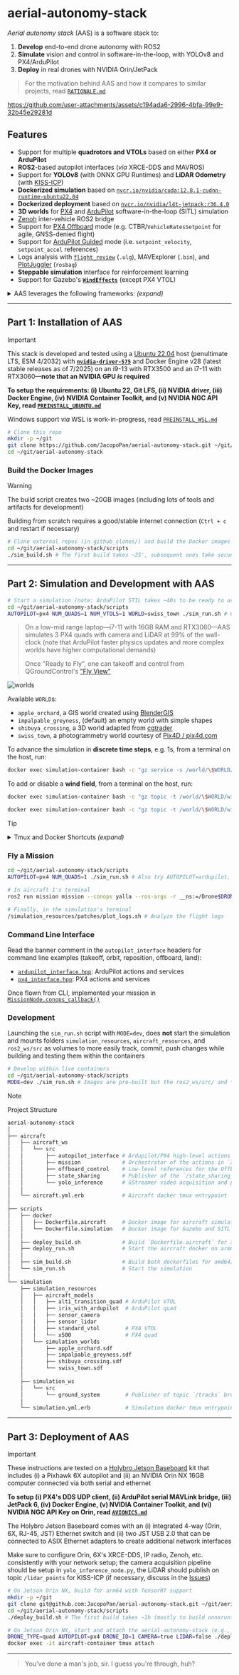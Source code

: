 # aerial-autonomy-stack

*Aerial autonomy stack* (AAS) is a software stack to:

1. **Develop** end-to-end drone autonomy with ROS2
2. **Simulate** vision and control in software-in-the-loop, with YOLOv8 and PX4/ArduPilot
3. **Deploy** in real drones with NVIDIA Orin/JetPack

> For the motivation behind AAS and how it compares to similar projects, read [`RATIONALE.md`](/supplementary/RATIONALE.md)

https://github.com/user-attachments/assets/c194ada6-2996-4bfa-99e9-32b45e29281d

## Features

- Support for multiple **quadrotors and VTOLs** based on either **PX4 or ArduPilot**
- **ROS2**-based autopilot interfaces (*via* XRCE-DDS and MAVROS)
- Support for **YOLOv8** (with ONNX GPU Runtimes) and **LiDAR Odometry** (with [KISS-ICP](https://github.com/PRBonn/kiss-icp))
- **Dockerized simulation** based on [`nvcr.io/nvidia/cuda:12.8.1-cudnn-runtime-ubuntu22.04`](https://catalog.ngc.nvidia.com/orgs/nvidia/containers/cuda/tags)
- **Dockerized deployment** based on [`nvcr.io/nvidia/l4t-jetpack:r36.4.0`](https://catalog.ngc.nvidia.com/orgs/nvidia/containers/l4t-jetpack/tags)
- **3D worlds** for [PX4](https://docs.px4.io/main/en/simulation/#sitl-simulation-environment) and [ArduPilot](https://ardupilot.org/dev/docs/sitl-simulator-software-in-the-loop.html#sitl-architecture) software-in-the-loop (SITL) simulation
- [Zenoh](https://github.com/eclipse-zenoh/zenoh-plugin-ros2dds) inter-vehicle ROS2 bridge
- Support for [PX4 Offboard](https://docs.px4.io/main/en/flight_modes/offboard.html) mode (e.g. CTBR/`VehicleRatesSetpoint` for agile, GNSS-denied flight) 
- Support for [ArduPilot Guided](https://ardupilot.org/copter/docs/ac2_guidedmode.html) mode (i.e. `setpoint_velocity`, `setpoint_accel` references)
- Logs analysis with [`flight_review`](https://github.com/PX4/flight_review) (`.ulg`), MAVExplorer (`.bin`), and [PlotJuggler](https://github.com/facontidavide/PlotJuggler) (`rosbag`)
- **Steppable simulation** interface for reinforcement learning
- Support for Gazebo's [**`WindEffects`**](https://github.com/gazebosim/gz-sim/blob/gz-sim10/examples/worlds/wind.sdf) (except PX4 VTOL)

<details>
<summary>AAS leverages the following frameworks: <i>(expand)</i></summary>

> [*ROS2 Humble*](https://docs.ros.org/en/rolling/Releases.html) (LTS, EOL 5/2027), [*Gazebo Sim Harmonic*](https://gazebosim.org/docs/latest/releases/) (LTS, EOL 9/2028), [*PX4 1.16*](https://github.com/PX4/PX4-Autopilot/releases) interfaced *via* [XRCE-DDS](https://github.com/eProsima/Micro-XRCE-DDS/releases), [*ArduPilot 4.6*](https://github.com/ArduPilot/ardupilot/releases) interfaced *via* [MAVROS](https://github.com/mavlink/mavros/releases), [*YOLOv8*](https://github.com/ultralytics/ultralytics/releases) on [*ONNX Runtime 1.22*](https://onnxruntime.ai/getting-started) (latest stable releases as of 8/2025), [*L4T 36* (Ubuntu 22-based)/*JetPack 6*](https://developer.nvidia.com/embedded/jetpack-archive) (for deployment only, latest major release as of 8/2025)

</details>

---

## Part 1: Installation of AAS

> [!IMPORTANT]
> This stack is developed and tested using a [Ubuntu 22.04](https://ubuntu.com/about/release-cycle) host (penultimate LTS, ESM 4/2032) with [**`nvidia-driver-575`**](https://developer.nvidia.com/datacenter-driver-archive) and Docker Engine v28 (latest stable releases as of 7/2025) on an i9-13 with RTX3500 and an i7-11 with RTX3060—**note that an NVIDIA GPU *is* required**
> 
> **To setup the requirements: (i) Ubuntu 22, Git LFS, (ii) NVIDIA driver, (iii) Docker Engine, (iv) NVIDIA Container Toolkit, and (v) NVIDIA NGC API Key, read [`PREINSTALL_UBUNTU.md`](/supplementary/PREINSTALL_UBUNTU.md)**
>
> Windows support *via* WSL is work-in-progress, read [`PREINSTALL_WSL.md`](/supplementary/PREINSTALL_WSL.md)

```sh
# Clone this repo
mkdir -p ~/git
git clone https://github.com/JacopoPan/aerial-autonomy-stack.git ~/git/aerial-autonomy-stack
cd ~/git/aerial-autonomy-stack
```

### Build the Docker Images

> [!WARNING]
> The build script creates two ~20GB images (including lots of tools and artifacts for development)
> 
> Building from scratch requires a good/stable internet connection (`Ctrl + c` and restart if necessary)

```sh
# Clone external repos (in github_clones/) and build the Docker images
cd ~/git/aerial-autonomy-stack/scripts
./sim_build.sh # The first build takes ~25', subsequent ones take seconds to minutes
```

---

## Part 2: Simulation and Development with AAS

```sh
# Start a simulation (note: ArduPilot STIL takes ~40s to be ready to arm)
cd ~/git/aerial-autonomy-stack/scripts
AUTOPILOT=px4 NUM_QUADS=1 NUM_VTOLS=1 WORLD=swiss_town ./sim_run.sh # Check the script for more options
```

> On a low-mid range laptop—i7-11 with 16GB RAM and RTX3060—AAS simulates 3 PX4 quads with camera and LiDAR at 99% of the wall-clock (note that ArduPilot faster physics updates and more complex worlds have higher computational demands)
>
> Once "Ready to Fly", one can takeoff and control from QGroundControl's ["Fly View"](https://docs.qgroundcontrol.com/master/en/qgc-user-guide/fly_view/fly_view.html)

![worlds](https://github.com/user-attachments/assets/45a2f2ad-cc31-4d71-aa2e-4fe542a59a77)

Available `WORLD`s:
- `apple_orchard`, a GIS world created using [BlenderGIS](https://github.com/domlysz/BlenderGIS)
- `impalpable_greyness`, (default) an empty world with simple shapes
- `shibuya_crossing`, a 3D world adapted from [cgtrader](https://www.cgtrader.com/)
- `swiss_town`, a photogrammetry world courtesy of [Pix4D / pix4d.com](https://support.pix4d.com/hc/en-us/articles/360000235126)

To advance the simulation in **discrete time steps**, e.g. 1s, from a terminal on the host, run:

```sh
docker exec simulation-container bash -c "gz service -s /world/\$WORLD/control --reqtype gz.msgs.WorldControl --reptype gz.msgs.Boolean --req 'multi_step: 250, pause: true'" # Adjust multi_step based on the value of max_step_size in the world's .sdf (defaults: 250 for PX4, 1000 for ArduPilot)
```

To add or disable a **wind field**, from a terminal on the host, run:

```sh
docker exec simulation-container bash -c "gz topic -t /world/\$WORLD/wind/ -m gz.msgs.Wind  -p 'linear_velocity: {x: 0.0 y: 3.0}, enable_wind: true'" # Positive X blows from the West, positive Y blows from the South

docker exec simulation-container bash -c "gz topic -t /world/\$WORLD/wind/ -m gz.msgs.Wind  -p 'enable_wind: false'" # Disable WindEffects
```

> [!TIP]
> <details>
> <summary>Tmux and Docker Shortcuts <i>(expand)</i></summary>
> 
> - Move between Tmux windows with `Ctrl + b`, then `n`, `p`
> - Move between Tmux panes with `Ctrl + b`, then `arrow keys`
> - Enter copy mode to scroll back with `Ctrl + [`, then `arrow keys`, exit with `q`
> - Split a Tmux window with `Ctrl + b`, then `"` (horizontal) or `%` (vertical)
> - Detach Tmux with `Ctrl + b`, then `d`
> ```sh
> tmux list-sessions # List all sessions
> tmux attach-session -t [session_name] # Reattach a session
> tmux kill-session -t [session_name] # Kill a session
> tmux kill-server # Kill all sessions
> ```
> Docker hygiene:
> ```sh
> docker ps -a # List containers
> docker stop $(docker ps -q) # Stop all containers
> docker container prune # Remove all stopped containers
> 
> docker images # List images
> docker image prune # Remove untagged images
> docker rmi <image_name_or_id> # Remove a specific image
> docker builder prune # Clear the cache system wide
> ```
> </details>

### Fly a Mission

```sh
cd ~/git/aerial-autonomy-stack/scripts
AUTOPILOT=px4 NUM_QUADS=1 ./sim_run.sh # Also try AUTOPILOT=ardupilot, or NUM_QUADS=0 NUM_VTOLS=1

# In aircraft 1's terminal
ros2 run mission mission --conops yalla --ros-args -r __ns:=/Drone$DRONE_ID -p use_sim_time:=true # This mission is a simple takeoff, followed by an orbit, and landing for any vehicle

# Finally, in the simulation's terminal
/simulation_resources/patches/plot_logs.sh # Analyze the flight logs
```

### Command Line Interface

Read the banner comment in the `autopilot_interface` headers for command line examples (takeoff, orbit, reposition, offboard, land):

- [`ardupilot_interface.hpp`](/aircraft/aircraft_ws/src/autopilot_interface/src/ardupilot_interface.hpp): ArduPilot actions and services
- [`px4_interface.hpp`](/aircraft/aircraft_ws/src/autopilot_interface/src/px4_interface.hpp): PX4 actions and services

Once flown from CLI, implemented your mission in [`MissionNode.conops_callback()`](/aircraft/aircraft_ws/src/mission/mission/mission_node.py)


### Development

Launching the `sim_run.sh` script with `MODE=dev`, does **not** start the simulation and mounts folders `simulation_resources`, `aircraft_resources`, and `ros2_ws/src` as volumes to more easily track, commit, push changes while building and testing them within the containers

```sh
# Develop within live containers
cd ~/git/aerial-autonomy-stack/scripts
MODE=dev ./sim_run.sh # Images are pre-built but the ros2_ws/src/ and *_resources/ folders are mounted from the host
```

> [!NOTE]
> Project Structure
> 
> ```sh
> aerial-autonomy-stack
> │
> ├── aircraft
> │   ├── aircraft_ws
> │   │   └── src
> │   │       ├── autopilot_interface # Ardupilot/PX4 high-level actions (Takeoff, Orbit, Offboard, Land)
> │   │       ├── mission             # Orchestrator of the actions in `autopilot_interface` 
> │   │       ├── offboard_control    # Low-level references for the Offboard action in `autopilot_interface` 
> │   │       ├── state_sharing       # Publisher of the `/state_sharing_drone_N` topic broadcasted by Zenoh
> │   │       └── yolo_inference      # GStreamer video acquisition and publisher of YOLO bounding boxes
> │   │
> │   └── aircraft.yml.erb            # Aircraft docker tmux entrypoint
> │
> ├── scripts
> │   ├── docker
> │   │   ├── Dockerfile.aircraft     # Docker image for aircraft simulation and deployment
> │   │   └── Dockerfile.simulation   # Docker image for Gazebo and SITL simulation
> │   │
> │   ├── deploy_build.sh             # Build `Dockerfile.aircraft` for arm64/Orin
> │   ├── deploy_run.sh               # Start the aircraft docker on arm64/Orin
> │   │
> │   ├── sim_build.sh                # Build both dockerfiles for amd64/simulation
> │   └── sim_run.sh                  # Start the simulation
> │
> └── simulation
>     ├── simulation_resources
>     │   ├── aircraft_models
>     │   │   ├── alti_transition_quad # ArduPilot VTOL
>     │   │   ├── iris_with_ardupilot  # ArduPilot quad
>     │   │   ├── sensor_camera
>     │   │   ├── sensor_lidar
>     │   │   ├── standard_vtol        # PX4 VTOL
>     │   │   └── x500                 # PX4 quad
>     │   └── simulation_worlds
>     │       ├── apple_orchard.sdf
>     │       ├── impalpable_greyness.sdf
>     │       ├── shibuya_crossing.sdf
>     │       └── swiss_town.sdf
>     │
>     ├── simulation_ws
>     │   └── src
>     │       └── ground_system        # Publisher of topic `/tracks` broadcasted by Zenoh
>     │
>     └── simulation.yml.erb           # Simulation docker tmux entrypoint
> ```

---

## Part 3: Deployment of AAS

> [!IMPORTANT]
> These instructions are tested on a [Holybro Jetson Baseboard](https://holybro.com/products/pixhawk-jetson-baseboard) kit that includes (i) a Pixhawk 6X autopilot and (ii) an NVIDIA Orin NX 16GB computer connected via both serial and ethernet
> 
> **To setup (i) PX4's DDS UDP client, (ii) ArduPilot serial MAVLink bridge, (iii) JetPack 6, (iv) Docker Engine, (v) NVIDIA Container Toolkit, and (vi) NVIDIA NGC API Key on Orin, read [`AVIONICS.md`](/supplementary/AVIONICS.md)**
>
> The Holybro Jetson Baseboard comes with an (i) integrated 4-way (Orin, 6X, RJ-45, JST) Ethernet switch and (ii) two JST USB 2.0 that can be connected to ASIX Ethernet adapters to create additional network interfaces
> 
> Make sure to configure Orin, 6X's XRCE-DDS, IP radio, Zenoh, etc. consistently with your network setup; the camera acquisition pipeline should be setup in `yolo_inference_node.py`, the LiDAR should publish on topic `/lidar_points` for KISS-ICP (if necessary, discuss in the [Issues](https://github.com/JacopoPan/aerial-autonomy-stack/issues))


```sh
# On Jetson Orin NX, build for arm64 with TensorRT support
mkdir -p ~/git
git clone git@github.com:JacopoPan/aerial-autonomy-stack.git ~/git/aerial-autonomy-stack
cd ~/git/aerial-autonomy-stack/scripts
./deploy_build.sh # The first build takes ~1h (mostly to build onnxruntime-gpu from source)
```

```sh
# On Jetson Orin NX, start and attach the aerial-autonomy-stack (e.g., from ssh)
DRONE_TYPE=quad AUTOPILOT=px4 DRONE_ID=1 CAMERA=true LIDAR=false ./deploy_run.sh
docker exec -it aircraft-container tmux attach
```

---
> You've done a man's job, sir. I guess you're through, huh?

<!-- 



## TODOs

- https://developer.nvidia.com/embedded/learn/tutorials/first-picture-csi-usb-camera
- https://github.com/Livox-SDK/livox_ros_driver2
- Add state estimation package/node
- Add bounding-box-based Offboard
- For PX4 quad max tilt maneuver, zero the anti-windup gain: const float arw_gain = 2.f / _gain_vel_p(0);
- ????
- Profit

### Known Issues

- QGC is started with a virtual joystick (with low throttle if using only VTOLs and centered throttle if there are quads), this is reflective of real-life but note that this counts as "RC loss" when switching focus from one autopilot instance to another
- ArduPilot CIRCLE mode for quads require to explicitly center the virtual throttle with 'rc 3 1500' to keep altitude
- Gazebo WindEffects plugin is disabled for PX4 standard_vtol
- Command 178 MAV_CMD_DO_CHANGE_SPEED is accepted but not effective in changing speed for ArduPilot VTOL
- ArduPilot SITL for Iris uses option -f that also sets "external": True, this is not the case for the Alti Transition from ArduPilot/SITL_Models 
- In ArdupilotInterface's action callbacks, std::shared_lock<std::shared_mutex> lock(node_data_mutex_); could be used on the reads of lat_, lon_, alt_
- In yolo_inference_node.py, cannot open GPU accelerated (nvh264dec) GStreamer pipeline with cv2.VideoCapture, might need to recompile OpenCV to have both CUDA and GStreamer support (or use python3-gi gir1.2-gst-plugins-base-1.0 gir1.2-gstreamer-1.0 and circumvent OpenCV)
- QGC does not save roll and pitch in the telemetry bar for PX4 VTOLs (MAV_TYPE 22)



-->
